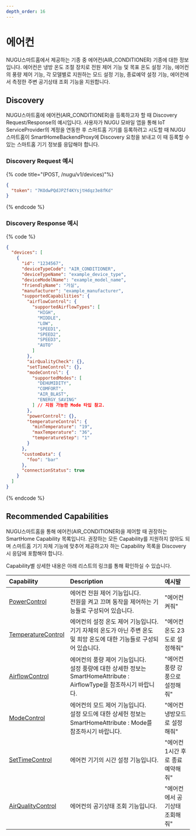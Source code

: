 ```yaml
---
depth_order: 16
---
```


# 에어컨

NUGU스마트홈에서 제공하는 기종 중 에어컨(AIR_CONDITIONER) 기종에 대한 정보입니다. 에어컨은 냉방 온도 조절 장치로 전원 제어 기능 및 목표 온도 설정 기능, 에어컨의 풍량 제어 기능, 각 모델별로 지원하는 모드 설정 기능, 종료예약 설정 기능, 에어컨에서 측정한 주변 공기상태 조회 기능을 지원합니다.

## Discovery

NUGU스마트홈에 에어컨(AIR_CONDITIONER)을 등록하고자 할 때 Discovery Request/Response의 예시입니다. 사용자가 NUGU 모바일 앱을 통해 IoT ServiceProvider의 계정을 연동한 후 스마트홈 기기를 등록하려고 시도할 때 NUGU스마트홈이 SmartHomeBackendProxy에 Discovery 요청을 보내고 이 때 등록할 수 있는 스마트홈 기기 정보를 응답해야 합니다.

### Discovery Request 예시

{% code title="(POST, /nugu/v1/devices)"%}
```json
{
  "token": "7KOdwPQdJPZf4KYsjtHdqz3e8fKd"
}
```
{% endcode %}

### Discovery Response 예시

{% code %}

```json
{
  "devices": [
    {
      "id": "1234567",
      "deviceTypeCode": "AIR_CONDITIONER",
      "deviceTypeName": "example_device_type",
      "deviceModelName": "example_model_name",
      "friendlyName": "거실",
      "manufacturer": "example_manufacturer",
      "supportedCapabilities": {
        "airflowControl": {
          "supportedAirflowTypes": [
            "HIGH",
            "MIDDLE",
            "LOW",
            "SPEED1",
            "SPEED2",
            "SPEED3",
            "AUTO"
          ]
        },
        "airQualityCheck": {},
        "setTimeControl": {},
        "modeControl": {
          "supportedModes": [
            "DEHUMIDITY",
            "COMFORT",
            "AIR_BLAST",
            "ENERGY_SAVING"
          ] // 지원 가능한 Mode 타입 참고.
        },
        "powerControl": {},
        "temperatureControl": {
          "minTemperature": "19",
          "maxTemperature": "36",
          "temperatureStep": "1"
        }
      },
      "customData": {
        "foo": "bar"
      },
      "connectionStatus": true
    }
  ]
}
```
{% endcode %}

## Recommended Capabilities

NUGU스마트홈을 통해 에어컨(AIR_CONDITIONER)을 제어할 때 권장하는 SmartHome Capability 목록입니다. 권장하는 모든 Capability를 지원하지 않아도 되며 스마트홈 기기 자체 기능에 맞추어 제공하고자 하는 Capability 목록을 Discovery 시 응답에 포함해야 합니다.

Capability별 상세한 내용은 아래 리스트의 링크를 통해 확인하실 수 있습니다.

| Capability                                                                | Description                                                                           | 예시발                 |
|:--------------------------------------------------------------------------|:--------------------------------------------------------------------------------------|:--------------------|
| [PowerControl](../smarthomecapability/powercontrol-interface)             | 에어컨 전원 제어 기능입니다.<br/>전원을 켜고 끄며 동작을 제어하는 기능들로 구성되어 있습니다.                               | "에어컨 켜줘"            |
| [TemperatureControl](../smarthomecapability/temperaturecontrol-interface) | 에어컨의 설정 온도 제어 기능입니다.<br/>기기 자체의 온도가 아닌 주변 온도 및 희망 온도에 대한 기능들로 구성되어 있습니다.              | "에어컨 온도 23도로 설정해줘"  |
| [AirflowControl](../smarthomecapability/airflowcontrol-interface)         | 에어컨의 풍량 제어 기능입니다.<br/>설정 풍량에 대한 상세한 정보는 SmartHomeAttribute : AirflowType을 참조하시기 바랍니다. | "에어컨 풍량 강풍으로 설정해줘"  |
| [ModeControl](../smarthomecapability/modecontrol-interface)               | 에어컨의 모드 제어 기능입니다.<br/>설정 모드에 대한 상세헌 정보는 SmartHomeAttribute : Mode를 참조하시기 바랍니다.        | "에어컨 냉방모드로 설정해줘"    |
| [SetTimeControl](../smarthomecapability/settimecontrol-interface)         | 에어컨 기기의 시간 설정 기능입니다.                                                                  | "에어컨 1시간 후로 종료예약해줘" |
| [AirQualityControl](../smarthomecapability/airqualitycheck-interface)     | 에어컨의 공기상태 조회 기능입니다.                                                                   | "에어컨에서 공기상태 조회해줘"   |

